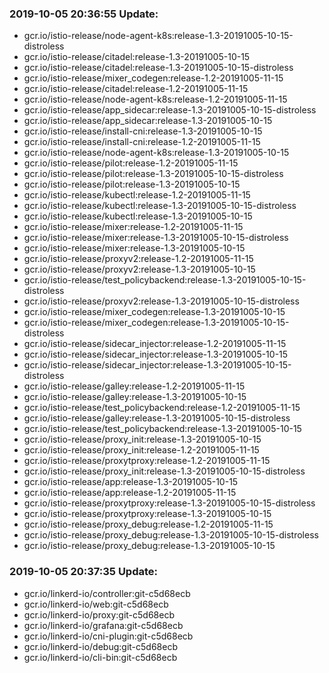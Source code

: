 ### 2019-10-05 20:36:55 Update:

- gcr.io/istio-release/node-agent-k8s:release-1.3-20191005-10-15-distroless
- gcr.io/istio-release/citadel:release-1.3-20191005-10-15
- gcr.io/istio-release/citadel:release-1.3-20191005-10-15-distroless
- gcr.io/istio-release/mixer_codegen:release-1.2-20191005-11-15
- gcr.io/istio-release/citadel:release-1.2-20191005-11-15
- gcr.io/istio-release/node-agent-k8s:release-1.2-20191005-11-15
- gcr.io/istio-release/app_sidecar:release-1.3-20191005-10-15-distroless
- gcr.io/istio-release/app_sidecar:release-1.3-20191005-10-15
- gcr.io/istio-release/install-cni:release-1.3-20191005-10-15
- gcr.io/istio-release/install-cni:release-1.2-20191005-11-15
- gcr.io/istio-release/node-agent-k8s:release-1.3-20191005-10-15
- gcr.io/istio-release/pilot:release-1.2-20191005-11-15
- gcr.io/istio-release/pilot:release-1.3-20191005-10-15-distroless
- gcr.io/istio-release/pilot:release-1.3-20191005-10-15
- gcr.io/istio-release/kubectl:release-1.2-20191005-11-15
- gcr.io/istio-release/kubectl:release-1.3-20191005-10-15-distroless
- gcr.io/istio-release/kubectl:release-1.3-20191005-10-15
- gcr.io/istio-release/mixer:release-1.2-20191005-11-15
- gcr.io/istio-release/mixer:release-1.3-20191005-10-15-distroless
- gcr.io/istio-release/mixer:release-1.3-20191005-10-15
- gcr.io/istio-release/proxyv2:release-1.2-20191005-11-15
- gcr.io/istio-release/proxyv2:release-1.3-20191005-10-15
- gcr.io/istio-release/test_policybackend:release-1.3-20191005-10-15-distroless
- gcr.io/istio-release/proxyv2:release-1.3-20191005-10-15-distroless
- gcr.io/istio-release/mixer_codegen:release-1.3-20191005-10-15
- gcr.io/istio-release/mixer_codegen:release-1.3-20191005-10-15-distroless
- gcr.io/istio-release/sidecar_injector:release-1.2-20191005-11-15
- gcr.io/istio-release/sidecar_injector:release-1.3-20191005-10-15
- gcr.io/istio-release/sidecar_injector:release-1.3-20191005-10-15-distroless
- gcr.io/istio-release/galley:release-1.2-20191005-11-15
- gcr.io/istio-release/galley:release-1.3-20191005-10-15
- gcr.io/istio-release/test_policybackend:release-1.2-20191005-11-15
- gcr.io/istio-release/galley:release-1.3-20191005-10-15-distroless
- gcr.io/istio-release/test_policybackend:release-1.3-20191005-10-15
- gcr.io/istio-release/proxy_init:release-1.3-20191005-10-15
- gcr.io/istio-release/proxy_init:release-1.2-20191005-11-15
- gcr.io/istio-release/proxytproxy:release-1.2-20191005-11-15
- gcr.io/istio-release/proxy_init:release-1.3-20191005-10-15-distroless
- gcr.io/istio-release/app:release-1.3-20191005-10-15
- gcr.io/istio-release/app:release-1.2-20191005-11-15
- gcr.io/istio-release/proxytproxy:release-1.3-20191005-10-15-distroless
- gcr.io/istio-release/proxytproxy:release-1.3-20191005-10-15
- gcr.io/istio-release/proxy_debug:release-1.2-20191005-11-15
- gcr.io/istio-release/proxy_debug:release-1.3-20191005-10-15-distroless
- gcr.io/istio-release/proxy_debug:release-1.3-20191005-10-15
### 2019-10-05 20:37:35 Update:

- gcr.io/linkerd-io/controller:git-c5d68ecb
- gcr.io/linkerd-io/web:git-c5d68ecb
- gcr.io/linkerd-io/proxy:git-c5d68ecb
- gcr.io/linkerd-io/grafana:git-c5d68ecb
- gcr.io/linkerd-io/cni-plugin:git-c5d68ecb
- gcr.io/linkerd-io/debug:git-c5d68ecb
- gcr.io/linkerd-io/cli-bin:git-c5d68ecb

